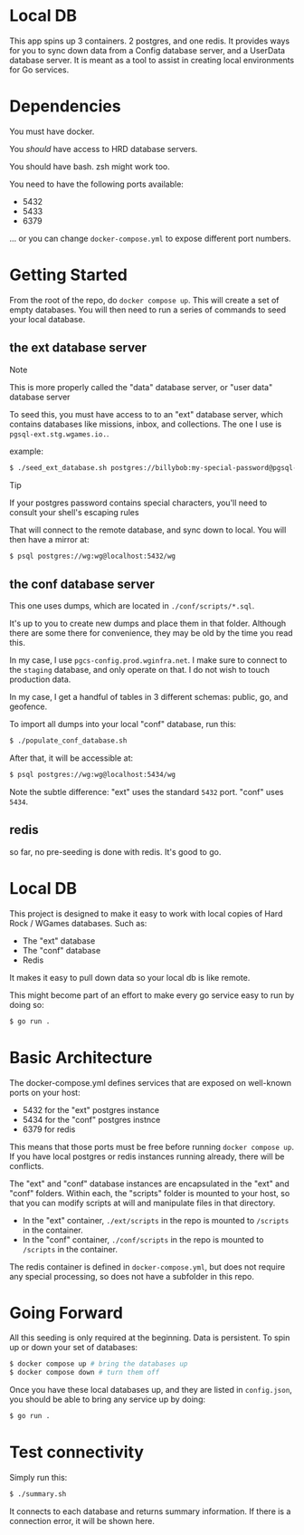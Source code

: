 # Local DB

This app spins up 3 containers. 2 postgres, and one redis. It provides ways for you to sync down data from a Config database server, and a UserData database server. It is meant as a tool to assist in creating local environments for Go services.

# Dependencies

You must have docker.

You _should_ have access to HRD database servers.

You should have bash. zsh might work too.

You need to have the following ports available:

- 5432
- 5433
- 6379

... or you can change `docker-compose.yml` to expose different port numbers.

#  Getting Started

From the root of the repo, do `docker compose up`. This will create a set of empty databases. You will then need to run a series of commands to seed your local database.

## the ext database server

> [!NOTE]  
> This is more properly called the "data" database server, or "user data" database server

To seed this, you must have access to to an "ext" database server, which contains databases like missions, inbox, and collections. The one I use is `pgsql-ext.stg.wgames.io.`.

example:

```sh
$ ./seed_ext_database.sh postgres://billybob:my-special-password@pgsql-ext.stg.wgames.io:5432/postgres
```

> [!TIP]
> If your postgres password contains special characters, you'll need to consult your shell's escaping rules

That will connect to the remote database, and sync down to local. You will then have a mirror at:

```sh
$ psql postgres://wg:wg@localhost:5432/wg
```

## the conf database server

This one uses dumps, which are located in `./conf/scripts/*.sql`.

It's up to you to create new dumps and place them in that folder. Although there are some there for convenience, they may be old by the time you read this.

In my case, I use `pgcs-config.prod.wginfra.net`. I make sure to connect to the `staging` database, and only operate on that. I do not wish to touch production data.

In my case, I get a handful of tables in 3 different schemas: public, go, and geofence.

To import all dumps into your local "conf" database, run this:

```sh
$ ./populate_conf_database.sh 
```

After that, it will be accessible at:

```sh
$ psql postgres://wg:wg@localhost:5434/wg
```

Note the subtle difference: "ext" uses the standard `5432` port. "conf" uses `5434`.

## redis

so far, no pre-seeding is done with redis. It's good to go.

# Local DB

This project is designed to make it easy to work with local copies of Hard Rock / WGames databases. Such as:

- The "ext" database
- The "conf" database
- Redis

It makes it easy to pull down data so your local db is like remote.

This might become part of an effort to make every go service easy to run by doing so:

```sh
$ go run .
```


# Basic Architecture

The docker-compose.yml defines services that are exposed on well-known ports on your host:

- 5432 for the "ext" postgres instance
- 5434 for the "conf" postgres instnce
- 6379 for redis

This means that those ports must be free before running `docker compose up`. If you have local postgres or redis instances running already, there will be conflicts.

The "ext" and "conf" database instances are encapsulated in the "ext" and "conf" folders. Within each, the "scripts" folder is mounted to your host, so that you can modify scripts at will and manipulate files in that directory.

- In the "ext"  container, `./ext/scripts`  in the repo is mounted to `/scripts` in the container.
- In the "conf" container, `./conf/scripts` in the repo is mounted to `/scripts` in the container.

The redis container is defined in `docker-compose.yml`, but does not require any special processing, so does not have a subfolder in this repo.


# Going Forward

All this seeding is only required at the beginning. Data is persistent. To spin up or down your set of databases:

```sh
$ docker compose up # bring the databases up
$ docker compose down # turn them off 
```
Once you have these local databases up, and they are listed in `config.json`, you should be able to bring any service up by doing:

```sh
$ go run .
```

# Test connectivity

Simply run this:

```sh
$ ./summary.sh
```

It connects to each database and returns summary information. If there is a connection error, it will be shown here.
